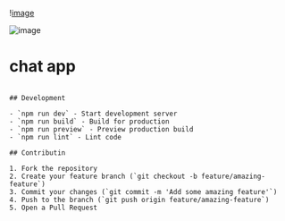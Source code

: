 
\![image](https://github.com/user-attachments/assets/7dc0cf88-1b43-4ff1-be9c-58df501995e1)

![image](https://github.com/user-attachments/assets/7dc0cf88-1b43-4ff1-be9c-58df501995e1)




# chat app 
   ```

## Development

- `npm run dev` - Start development server
- `npm run build` - Build for production
- `npm run preview` - Preview production build
- `npm run lint` - Lint code

## Contributin

1. Fork the repository
2. Create your feature branch (`git checkout -b feature/amazing-feature`)
3. Commit your changes (`git commit -m 'Add some amazing feature'`)
4. Push to the branch (`git push origin feature/amazing-feature`)
5. Open a Pull Request



